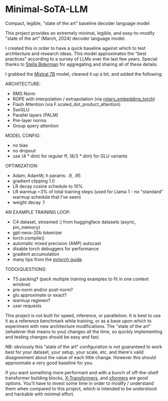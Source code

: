 # Minimal-SoTA-LLM
Compact, legible, "state of the art" baseline decoder language model 


This project provides an extremely minimal, legible, and easy-to-modify "state of the art" (March, 2024) decoder language model.

I created this in order to have a quick baseline against which to test architecture and research ideas. This model approximates the "best practices" according to a survey of LLMs over the last few years. Special thanks to [Stella Biderman](https://twitter.com/BlancheMinerva/status/1740365334467756267) for aggregating and sharing all of these details.

I grabbed the [Mistral 7B](https://github.com/mistralai/mistral-src) model, cleaned it up a bit, and added the following:

ARCHITECTURE:
- RMS Norm
- ROPE with interpolation / extrapolation (via [rotary_embedding_torch](https://github.com/lucidrains/rotary-embedding-torch))
- Flash Attention (via F.scaled_dot_product_attention)
- SwiGLU
- Parallel layers (PALM)
- Pre-layer norms
- Group query attention

MODEL CONFIG:
- no bias
- no dropout
- use (4 \* dim) for regular ff, (8/3 \* dim) for GLU variants

OPTIMIZATION:
- Adam, AdamW, h params: .9, .95
- gradient clipping 1.0
- LR decay cosine schedule to 10%
- LR warmup ~3% of total training steps (used for Llama 1 -  no "standard" warmup schedule that I've seen)
- weight decay .1

AN EXAMPLE TRAINING LOOP:
- C4 dataset, streamed :) from huggingface datasets (async, pin_memory)
- gpt-neox-20b tokenizer
- torch.compile()
- automatic mixed precision (AMP) autocast
- disable torch debuggers for performance
- gradient accumulation
- many tips from the [pytorch guide](https://pytorch.org/tutorials/recipes/recipes/tuning_guide.html)


TODO/QUESTIONS:
- T5 packing? (pack multiple training examples to fit in one context window)
- pre-norm and/or post-norm?
- glu approximate or exact?
- warmup regimen?
- user requests



This project is not built for speed, inference, or parallelism. It is best to use it as a reference benchmark while training, or as a base upon which to experiment with new architecture modifications. The "state of the art" (whatever that means to you) changes all the time, so quickly implementing and testing changes should be easy and fast.

NB: obviously this "state of the art" configuration is not guaranteed to work best for your dataset, your setup, your scale, etc. and there's valid disagreement about the value of each little change. However this should approximate a very good baseline for you. 

If you want something more performant and with a bunch of off-the-shelf transformer building blocks, [X-Transformers](https://github.com/lucidrains/x-transformers), and [xformers](https://github.com/facebookresearch/xformers) are good options. You'll have to invest some time in order to modify / understand them when compared to this project, which is intended to be understood and hackable with minimal effort.



